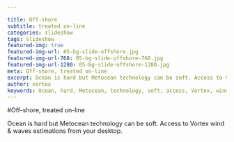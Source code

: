 ```yaml
---

title: Off-shore
subtitle: treated on-line
categories: slideshow
tags: slideshow
featured-img: true
featured-img-url: 05-bg-slide-offshore.jpg
featured-img-url-768: 05-bg-slide-offshore-768.jpg
featured-img-url-1280: 05-bg-slide-offshore-1280.jpg
meta: Off-shore, treated on-line
excerpt: Ocean is hard but Metocean technology can be soft. Access to Vortex wind & waves estimations from your desktop.
author: vortex
keywords: Ocean, hard, Metocean, technology, soft, access, Vortex, wind, waves, estimations, desktop
---
```


#Off-shore, treated on-line

Ocean is hard but Metocean technology can be soft. Access to Vortex wind & waves estimations from your desktop.